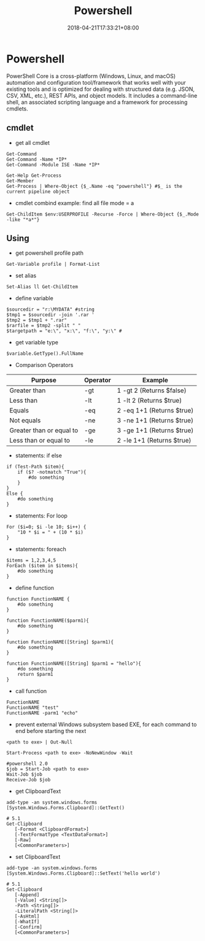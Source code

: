 ﻿---
title: "Powershell"
date: 2018-04-21T17:33:21+08:00
tags: [ "Microsoft", "powershell" ]
categories: [ "Shell"]
draft: true
---

# Powershell
PowerShell Core is a cross-platform (Windows, Linux, and macOS) automation and configuration tool/framework that works well with your existing tools and is optimized for dealing with structured data (e.g. JSON, CSV, XML, etc.), REST APIs, and object models. It includes a command-line shell, an associated scripting language and a framework for processing cmdlets.

## cmdlet
- get all cmdlet

```
Get-Command
Get-Command -Name *IP*
Get-Command -Module ISE -Name *IP*

Get-Help Get-Process
Get-Member
Get-Process | Where-Object {$_.Name -eq "powershell"} #$_ is the current pipeline object
```

- cmdlet combind example: find all file mode = a
```
Get-ChildItem $env:USERPROFILE -Recurse -Force | Where-Object {$_.Mode -like "*a*"}
```

## Using
- get powershell profile path
```
Get-Variable profile | Format-List
```

- set alias
```
Set-Alias ll Get-ChildItem
```

- define variable
```
$sourcedir = "r:\MYDATA" #string
$tmp1 = $sourcedir -join '.rar '
$tmp2 = $tmp1 + ".rar"
$rarfile = $tmp2 -split " "
$targetpath = "e:\", "x:\", "f:\", "y:\" #
```

- get variable type
```
$variable.GetType().FullName
```

- Comparison Operators


| Purpose                  | Operator | Example                   |
|--------------------------|----------|---------------------------|
| Greater than             | -gt      | 1 -gt 2 (Returns $false)  |
| Less than                | -lt      | 1 -lt 2 (Returns $true)   |
| Equals                   | -eq      | 2 -eq 1+1 (Returns $true) |
| Not equals               | -ne      | 3 -ne 1+1 (Returns $true) |
| Greater than or equal to | -ge      | 3 -ge 1+1 (Returns $true) |
| Less than or equal to    | -le      | 2 -le 1+1 (Returns $true) |



- statements: if else
```
if (Test-Path $item){
    if ($? -notmatch "True"){
        #do something
    }
}
Else {
    #do something
}
```

- statements: For loop
```
For ($i=0; $i -le 10; $i++) {
    "10 * $i = " + (10 * $i)
}
```

- statements: foreach
```
$items = 1,2,3,4,5
ForEach ($item in $items){
    #do something
}    
```

- define function

```
function FunctionNAME {
    #do something
}

function FunctionNAME($parm1){
    #do something
}

function FunctionNAME([String] $parm1){
    #do something
}

function FunctionNAME([String] $parm1 = "hello"){
    #do something
    return $parm1
}
```

- call function
```
FunctionNAME
FunctionNAME "test"
FunctionNAME -parm1 "echo"
```

- prevent external Windows subsystem based EXE, for each command to end before starting the next

```
<path to exe> | Out-Null

Start-Process <path to exe> -NoNewWindow -Wait

#powershell 2.0
$job = Start-Job <path to exe>
Wait-Job $job
Receive-Job $job
```

- get ClipboardText
```
add-type -an system.windows.forms
[System.Windows.Forms.Clipboard]::GetText()

# 5.1
Get-Clipboard
   [-Format <ClipboardFormat>]
   [-TextFormatType <TextDataFormat>]
   [-Raw]
   [<CommonParameters>]
```

- set ClipboardText
```
add-type -an system.windows.forms
[System.Windows.Forms.Clipboard]::SetText('hello world')

# 5.1
Set-Clipboard
   [-Append]
   [-Value] <String[]>
   -Path <String[]>
   -LiteralPath <String[]>
   [-AsHtml]
   [-WhatIf]
   [-Confirm]
   [<CommonParameters>]
```


